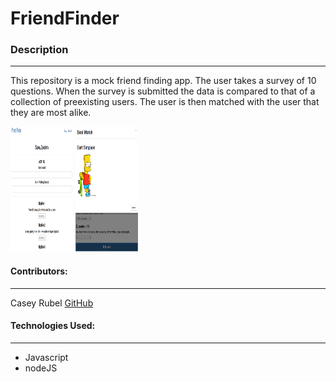 # FriendFinder

### Description
***

This repository is a mock friend finding app. The user takes a survey of 10 questions. When the survey is submitted the data is compared to that of a collection of preexisting users. The user is then matched with the user that they are most alike.

<img src="app/public/img/SS2.png" height="200" width="100">
<img src="app/public/img/SS1.png" height="200" width="100">


#### Contributors:
***

Casey Rubel [GitHub](https://github.com/caseyrubel)



#### Technologies Used:
***

* Javascript
* nodeJS